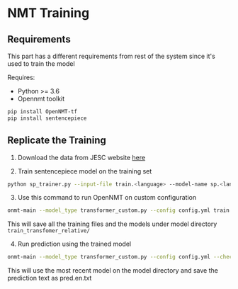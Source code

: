 # NMT Training

## Requirements

This part has a different requirements from rest of the system since it's used to train the model

Requires:
- Python >= 3.6
- Opennmt toolkit
```bash
pip install OpenNMT-tf
pip install sentencepiece
```

## Replicate the Training

1. Download the data from JESC website [here](https://nlp.stanford.edu/projects/jesc/data/raw.tar.gz)

2. Train sentencepiece model on the training set
```bash
python sp_trainer.py --input-file train.<language> --model-name sp.<language>
```

3. Use this command to run OpenNMT on custom configuration
```bash
onmt-main --model_type transformer_custom.py --config config.yml train --with_eval
```
This will save all the training files and the models under model directory `train_transfomer_relative/`

4. Run prediction using the trained model
```bash
onmt-main --model_type transformer_custom.py --config config.yml --checkpoint_path train_transfomer_relative/ infer --features_file test.jp --predictions_file pred.en.txt
```

This will use the most recent model on the model directory and save the prediction text as pred.en.txt